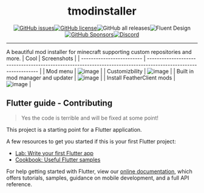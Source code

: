 <div align="center">

# tmodinstaller

</div>

<div align="center">

[![GitHub issues](https://img.shields.io/github/issues/Tricked-dev/tmodinstaller)](https://github.com/Tricked-dev/tmodinstaller/issues)[![GitHub license](https://img.shields.io/github/license/Tricked-dev/tmodinstaller)](https://github.com/Tricked-dev/tmodinstaller)![GitHub all releases](https://img.shields.io/github/downloads/tricked-dev/tmodinstaller/total)![Fluent Design](https://img.shields.io/badge/fluent-design-blue?color=7A7574&labelColor=0078D7)[![GitHub Sponsors](https://img.shields.io/github/sponsors/tricked-dev)](https://github.com/sponsors/Tricked-dev)[![Discord](https://img.shields.io/discord/945782183656833075)](https://discord.gg/wU9kyjdJup)

</div>

---

A beautiful mod installer for minecraft supporting custom repositories and more.
| Cool | Screenshots |
| ------------------------- | --------------------------------------------------------------------------------------------------------------- |
| Mod menu | ![image](https://user-images.githubusercontent.com/72335827/155349272-84136765-4d70-4a11-85d3-cd383158d301.png) |
| Customizbility | ![image](https://user-images.githubusercontent.com/72335827/155349384-749991b6-6e8f-4c49-9e12-54c1f8b40dc0.png) |
| Built in mod manager and updater | ![image](https://user-images.githubusercontent.com/72335827/155349557-ea1c71a1-c358-41f7-9555-7825361e22da.png) |
| Install FeatherClient mods | ![image](https://user-images.githubusercontent.com/72335827/155349779-3d4825cb-b49b-4dc9-98a4-cfbe6f8c07fe.png) |

## Flutter guide - Contributing

> Yes the code is terrible and will be fixed at some point!

This project is a starting point for a Flutter application.

A few resources to get you started if this is your first Flutter project:

- [Lab: Write your first Flutter app](https://flutter.dev/docs/get-started/codelab)
- [Cookbook: Useful Flutter samples](https://flutter.dev/docs/cookbook)

For help getting started with Flutter, view our
[online documentation](https://flutter.dev/docs), which offers tutorials,
samples, guidance on mobile development, and a full API reference.
